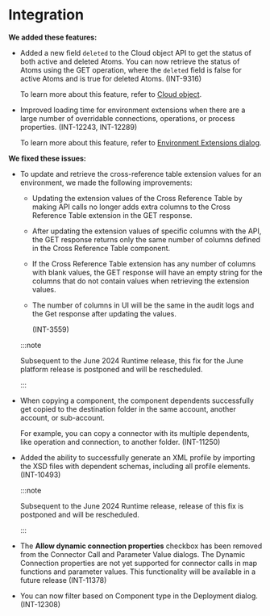 # Integration

<head>
  <meta name="guidename" content="Release Notes"/>
  <meta name="context" content="GUID-5b790200-3771-4099-be60-97fd705a812d"/>
</head>

**We added these features:**

- Added a new field `deleted` to the Cloud object API to get the status of both active and deleted Atoms. You can now retrieve the status of Atoms using the GET operation, where the `deleted` field is false for active Atoms and is true for deleted Atoms. (INT-9316)

  To learn more about this feature, refer to [Cloud object](https://developer.boomi.com/api/platformapi#tag/Cloud).

- Improved loading time for environment extensions when there are a large number of overridable connections, operations, or process properties. (INT-12243, INT-12289)

  To learn more about this feature, refer to [Environment Extensions dialog](../../Integration/Integration%20management/r-atm-Environment_Extensions_dialog_3ee06677-2936-432b-9f29-ce4706083fe5.md).

**We fixed these issues:**

- To update and retrieve the cross-reference table extension values for an environment, we made the following improvements:

  - Updating the extension values of the Cross Reference Table by making API calls no longer adds extra columns to the Cross Reference Table extension in the GET response.

  - After updating the extension values of specific columns with the API, the GET response returns only the same number of columns defined in the Cross Reference Table component.

  - If the Cross Reference Table extension has any number of columns with blank values, the GET response will have an empty string for the columns that do not contain values when retrieving the extension values.

  - The number of columns in UI will be the same in the audit logs and the Get response after updating the values.

    (INT-3559)

   :::note 
   
   Subsequent to the June 2024 Runtime release, this fix for the June platform release is postponed and will be rescheduled.

    :::
- When copying a component, the component dependents successfully get copied to the destination folder in the same account, another account, or sub-account.

  For example, you can copy a connector with its multiple dependents, like operation and connection, to another folder. (INT-11250)

- Added the ability to successfully generate an XML profile by importing the XSD files with dependent schemas, including all profile elements. (INT-10493)

  :::note 
   
   Subsequent to the June 2024 Runtime release, release of this fix is postponed and will be rescheduled.

   :::

- The **Allow dynamic connection properties** checkbox has been removed from the Connector Call and Parameter Value dialogs. The Dynamic Connection properties are not yet supported for connector calls in map functions and parameter values. This functionality will be available in a future release (INT-11378)

- You can now filter based on Component type in the Deployment dialog. (INT-12308)
